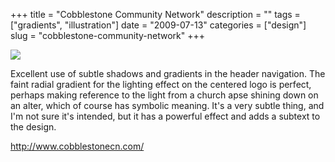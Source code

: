 +++
title = "Cobblestone Community Network"
description = ""
tags = ["gradients", "illustration"]
date = "2009-07-13"
categories = ["design"]
slug = "cobblestone-community-network"
+++


 

  <div id="screens-thumbs" class="clearfix">
    <div class="txt-center" id="design-submission"><a href="http://www.cobblestonecn.com/"><img id='bluga-thumbnail-1826' class='bluga-thumbnail large' src='//konigi.com/media/bluga/
wt4a5bb3154471c.jpg'/></a></div>  
  </div>   
<p>Excellent use of subtle shadows and gradients in the header navigation. The faint radial gradient for the lighting effect on the centered logo is perfect, perhaps making reference to the light from a church apse shining down on an alter, which of course has symbolic meaning. It's a very subtle thing, and I'm not sure it's intended, but it has a powerful effect and adds a subtext to the design.</p>
<p><a href="http://www.cobblestonecn.com/">http://www.cobblestonecn.com/</a></p>




